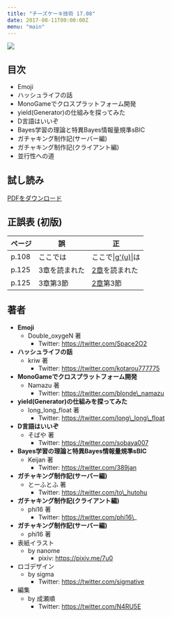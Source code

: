 ```yaml
---
title: "チーズケーキ技術 17.08"
date: 2017-08-11T00:00:00Z
menu: "main"
---
```


![](/17.08/cover.png)

## 目次

- Emoji
- ハッシュライフの話
- MonoGameでクロスプラットフォーム開発
- yield(Generator)の仕組みを探ってみた
- D言語はいいぞ
- Bayes学習の理論と特異Bayes情報量規準sBIC
- ガチャキング制作記(サーバー編)
- ガチャキング制作記(クライアント編)
- 並行性への道

## 試し読み

[PDFをダウンロード](/17.08/sample.pdf)

## 正誤表 (初版)

|ページ|誤|正|
|---|---|---|
| p.108 | ここでは | ここで<u>\|g'(u)\|</u>は |
| p.125 | 3章を読まれた | <u>2章</u>を読まれた |
| p.125 | 3章第3節 | <u>2章</u>第3節 |

## 著者

- **Emoji**
	- Double\_oxygeN 著
		- Twitter: https://twitter.com/Space2O2
- **ハッシュライフの話**
	- kriw 著
		- Twitter: https://twitter.com/kotarou777775
- **MonoGameでクロスプラットフォーム開発**
	- Namazu 著
		- Twitter: https://twitter.com/blonde\_namazu
- **yield(Generator)の仕組みを探ってみた**
	- long\_long\_float 著
		- Twitter: https://twitter.com/long\_long\_float
- **D言語はいいぞ**
	- そばや 著
		- Twitter: https://twitter.com/sobaya007
- **Bayes学習の理論と特異Bayes情報量規準sBIC**
	- Keijan 著
		- Twitter: https://twitter.com/389jan
- **ガチャキング制作記(サーバー編)**
	- とーふとふ 著
		- Twitter: https://twitter.com/to\_hutohu
- **ガチャキング制作記(クライアント編)**
	- phi16 著
		- Twitter: https://twitter.com/phi16\_
- **ガチャキング制作記(サーバー編)**
	- phi16 著
- 表紙イラスト
	- by nanome
		- pixiv: https://pixiv.me/7u0
- ロゴデザイン
	- by sigma
		- Twitter: https://twitter.com/sigmative
- 編集
	- by 成瀬順
		- Twitter: https://twitter.com/N4RU5E